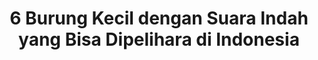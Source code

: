 ---
layout: post
title: "6 Burung Kecil dengan Suara Indah yang Bisa Dipelihara di Indonesia"
categories: [Tips Burung]
---
